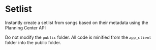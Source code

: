# Setlist

Instantly create a setlist from songs based on their metadata using the Planning Center API

Do not modify the `public` folder. All code is minified from the `app_client` folder into the public folder.
